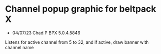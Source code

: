 # Channel popup graphic for beltpack X

- 04/07/23 Chad.P BPX 5.0.4.5846


Listens for active channel from 5 to 32, and if active, draw banner with channel name

